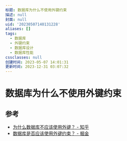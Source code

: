 ```yaml
---
标题: 数据库为什么不使用外键约束
描述: null
封面: null
uid: '20230507140131228'
aliases: []
tags:
  - 数据库
  - 外键约束
  - 数据库设计
  - 数据库性能
cssclasses: null
创建时间: 2023-05-07 14:01:31
更新时间: 2023-12-31 03:07:32
---
```


# 数据库为什么不使用外键约束

## 参考

- [为什么数据库不应该使用外键？ - 知乎](https://zhuanlan.zhihu.com/p/252840511)
- [数据库是否应该使用外键约束？ - 掘金](https://juejin.cn/post/7177534316396691512)

